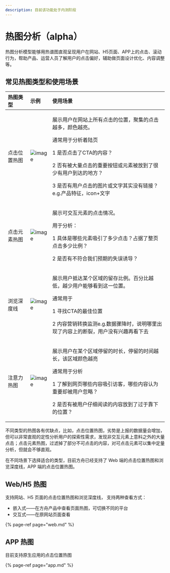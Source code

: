 ```yaml
---
description: 目前该功能处于内测阶段
---
```


# 热图分析（alpha）

热图分析模型能够用热谱图直观呈现用户在网站、H5页面、APP上的点击、滚动行为，帮助产品、运营人员了解用户的点击偏好，辅助做页面设计优化、内容调整等。

## 常见热图类型和使用场景

<table>
  <thead>
    <tr>
      <th style="text-align:left">&#x70ED;&#x56FE;&#x7C7B;&#x578B;</th>
      <th style="text-align:left">&#x793A;&#x4F8B;</th>
      <th style="text-align:left">&#x4F7F;&#x7528;&#x573A;&#x666F;</th>
    </tr>
  </thead>
  <tbody>
    <tr>
      <td style="text-align:left">&#x70B9;&#x51FB;&#x4F4D;&#x7F6E;&#x70ED;&#x56FE;</td>
      <td style="text-align:left">
        <img src="https://imguserradar.analysys.cn/fangzhou/img/2019/04/201904171402052004.png"
        alt="image" />
      </td>
      <td style="text-align:left">
        <p>&#x5C55;&#x793A;&#x7528;&#x6237;&#x5728;&#x7F51;&#x7AD9;&#x4E0A;&#x6240;&#x6709;&#x70B9;&#x51FB;&#x7684;&#x4F4D;&#x7F6E;&#xFF0C;&#x805A;&#x96C6;&#x7684;&#x70B9;&#x51FB;&#x8D8A;&#x591A;&#xFF0C;&#x989C;&#x8272;&#x8D8A;&#x4EAE;&#x3002;</p>
        <p>&#x901A;&#x5E38;&#x7528;&#x4E8E;&#x5206;&#x6790;&#x7740;&#x9646;&#x9875;</p>
        <p>1 &#x662F;&#x5426;&#x70B9;&#x51FB;&#x4E86;CTA&#x7684;&#x5185;&#x5BB9;&#xFF1F;</p>
        <p>2 &#x5426;&#x6709;&#x88AB;&#x5927;&#x91CF;&#x70B9;&#x51FB;&#x7684;&#x91CD;&#x8981;&#x6309;&#x94AE;&#x6216;&#x5143;&#x7D20;&#x88AB;&#x653E;&#x5230;&#x4E86;&#x5F88;&#x5C11;&#x6709;&#x7528;&#x6237;&#x5230;&#x8FBE;&#x7684;&#x5730;&#x65B9;&#xFF1F;</p>
        <p>3 &#x662F;&#x5426;&#x6709;&#x7528;&#x6237;&#x70B9;&#x51FB;&#x7684;&#x56FE;&#x7247;&#x6216;&#x6587;&#x5B57;&#x5176;&#x5B9E;&#x6CA1;&#x6709;&#x94FE;&#x63A5;&#xFF1F;e.g.&#x4EA7;&#x54C1;&#x7279;&#x5F81;&#xFF0C;icon+&#x6587;&#x5B57;</p>
      </td>
    </tr>
    <tr>
      <td style="text-align:left">&#x70B9;&#x51FB;&#x5143;&#x7D20;&#x70ED;&#x56FE;</td>
      <td style="text-align:left">
        <img src="https://imguserradar.analysys.cn/fangzhou/img/2019/04/201904171402052731.png"
        alt="image" />
      </td>
      <td style="text-align:left">
        <p>&#x5C55;&#x793A;&#x53EF;&#x4EA4;&#x4E92;&#x5143;&#x7D20;&#x7684;&#x70B9;&#x51FB;&#x60C5;&#x51B5;&#x3002;</p>
        <p>&#x7528;&#x4E8E;&#x5206;&#x6790;&#xFF1A;</p>
        <p>1 &#x5177;&#x4F53;&#x662F;&#x54EA;&#x4E9B;&#x5143;&#x7D20;&#x5438;&#x5F15;&#x4E86;&#x591A;&#x5C11;&#x70B9;&#x51FB;&#xFF1F;&#x5360;&#x636E;&#x4E86;&#x6574;&#x9875;&#x70B9;&#x51FB;&#x591A;&#x5C11;&#x6BD4;&#x4F8B;&#xFF1F;</p>
        <p>2 &#x662F;&#x5426;&#x6709;&#x4E0D;&#x7B26;&#x5408;&#x6211;&#x4EEC;&#x9884;&#x671F;&#x7684;&#x5931;&#x8BEF;&#x8BF1;&#x5BFC;&#xFF1F;</p>
      </td>
    </tr>
    <tr>
      <td style="text-align:left">&#x6D4F;&#x89C8;&#x6DF1;&#x5EA6;&#x7EBF;</td>
      <td style="text-align:left">
        <img src="https://imguserradar.analysys.cn/fangzhou/img/2019/04/201904171402040221.png"
        alt="image" />
      </td>
      <td style="text-align:left">
        <p>&#x5C55;&#x793A;&#x7528;&#x6237;&#x62B5;&#x8FBE;&#x67D0;&#x4E2A;&#x533A;&#x57DF;&#x7684;&#x7559;&#x5B58;&#x6BD4;&#x4F8B;&#x3002;&#x767E;&#x5206;&#x6BD4;&#x8D8A;&#x4F4E;&#xFF0C;&#x8D8A;&#x5C11;&#x7528;&#x6237;&#x80FD;&#x591F;&#x770B;&#x5230;&#x8FD9;&#x4E00;&#x4F4D;&#x7F6E;&#x3002;</p>
        <p>&#x901A;&#x5E38;&#x7528;&#x4E8E;</p>
        <p>1 &#x5BFB;&#x627E;CTA&#x7684;&#x6700;&#x4F73;&#x4F4D;&#x7F6E;</p>
        <p>2 &#x5185;&#x5BB9;&#x8425;&#x9500;&#x8F6C;&#x6362;&#x76D1;&#x6D4B;e.g.&#x6570;&#x636E;&#x9AA4;&#x964D;&#x65F6;&#xFF0C;&#x8BF4;&#x660E;&#x54EA;&#x91CC;&#x51FA;&#x73B0;&#x4E86;&#x5185;&#x5BB9;&#x4E0A;&#x7684;&#x65AD;&#x88C2;&#xFF0C;&#x7528;&#x6237;&#x6CA1;&#x6709;&#x5174;&#x8DA3;&#x518D;&#x770B;&#x4E0B;&#x53BB;</p>
      </td>
    </tr>
    <tr>
      <td style="text-align:left">&#x6CE8;&#x610F;&#x529B;&#x70ED;&#x56FE;</td>
      <td style="text-align:left">
        <img src="https://imguserradar.analysys.cn/fangzhou/img/2019/04/201904171411256839.png"
        alt="image" />
      </td>
      <td style="text-align:left">
        <p>&#x5C55;&#x793A;&#x7528;&#x6237;&#x5728;&#x67D0;&#x4E2A;&#x533A;&#x57DF;&#x505C;&#x7559;&#x7684;&#x65F6;&#x957F;&#xFF0C;&#x505C;&#x7559;&#x7684;&#x65F6;&#x95F4;&#x8D8A;&#x957F;&#xFF0C;&#x8BE5;&#x533A;&#x57DF;&#x989C;&#x8272;&#x8D8A;&#x4EAE;</p>
        <p>&#x901A;&#x5E38;&#x7528;&#x4E8E;&#x5206;&#x6790;</p>
        <p>1 &#x4E86;&#x89E3;&#x5230;&#x7F51;&#x9875;&#x54EA;&#x4E9B;&#x5185;&#x5BB9;&#x5438;&#x5F15;&#x8BBF;&#x5BA2;&#xFF0C;&#x54EA;&#x4E9B;&#x5185;&#x5BB9;&#x8BA4;&#x4E3A;&#x91CD;&#x8981;&#x5374;&#x88AB;&#x7528;&#x6237;&#x5FFD;&#x7565;&#xFF1F;</p>
        <p>2 &#x662F;&#x5426;&#x6709;&#x88AB;&#x7528;&#x6237;&#x4ED4;&#x7EC6;&#x9605;&#x8BFB;&#x7684;&#x5185;&#x5BB9;&#x653E;&#x5230;&#x4E86;&#x8FC7;&#x4E8E;&#x9760;&#x4E0B;&#x7684;&#x4F4D;&#x7F6E;&#xFF1F;</p>
      </td>
    </tr>
  </tbody>
</table>不同类型的热图各有优缺点，比如，点击位置热图，劣势是上报的数据量会增加，但可以非常直观的定性分析用户的探索性需求，发现非交互元素上意料之外的大量点击；点击元素热图，过滤掉了部分不可点击的内容，对可点击元素可以集中定量分析，但就会不够直观。

在不同场景下选择适合的类型，目前方舟已经支持了 Web 端的点击位置热图和浏览深度线，APP 端的点击位置热图。

## Web/H5 热图

支持网站、H5 页面的点击位置热图和浏览深度线， 支持两种查看方式：

* 嵌入式——在方舟产品中查看页面热图，可切换不同的平台
* 交互式——在原网站页面查看

{% page-ref page="web.md" %}

## APP 热图

目前支持原生应用的点击位置热图

{% page-ref page="app.md" %}

